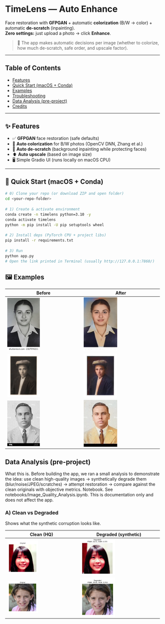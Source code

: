 # TimeLens — Auto Enhance
Face restoration with **GFPGAN** + automatic **colorization** (B/W → color) + automatic **de-scratch** (inpainting).  
**Zero settings:** just upload a photo → click **Enhance**.

> 🧠 The app makes automatic decisions per image (whether to colorize, how much de-scratch, safe order, and upscale factor).

---

## Table of Contents
- [Features](#-features)
- [Quick Start (macOS + Conda)](#-quick-start-macos--conda)
- [Examples](#-examples)
- [Troubleshooting](#-troubleshooting)
- [Data Analysis (pre-project)](#data-analysis-pre-project)
- [Credits](#-credits)

---

## ✨ Features
- ✅ **GFPGAN** face restoration (safe defaults)
- 🎨 **Auto colorization** for B/W photos (OpenCV DNN, Zhang et al.)
- 🧽 **Auto de-scratch** (background inpainting while protecting faces)
- ⬆️ **Auto upscale** (based on image size)
- 🖥️ Simple Gradio UI (runs locally on macOS CPU)

---

## 🚀 Quick Start (macOS + Conda)
```bash
# 0) Clone your repo (or download ZIP and open folder)
cd <your-repo-folder>

# 1) Create & activate environment
conda create -n timelens python=3.10 -y
conda activate timelens
python -m pip install -U pip setuptools wheel

# 2) Install deps (PyTorch CPU + project libs)
pip install -r requirements.txt

# 3) Run
python app.py
# Open the link printed in Terminal (usually http://127.0.0.1:7860/)
```

## 🖼️ Examples
| Before | After | 
|---|---| 
| <img src="examples/B1.jpg" width="45%"> | <img src="examples/F1.jpg" width="45%"> | 
| <img src="examples/B2.jpg" width="45%"> | <img src="examples/F2.jpg" width="45%"> | 
| <img src="examples/B3.jpg" width="45%"> | <img src="examples/F3.jpg" width="45%"> |


## Data Analysis (pre-project)
What this is. Before building the app, we ran a small analysis to demonstrate the idea:
use clean high-quality images → synthetically degrade them (blur/noise/JPEG/scratches) →
attempt restoration → compare against the clean originals with objective metrics.
Notebook. See notebooks/Image_Quality_Analysis.ipynb.
This is documentation only and does not affect the app.

### A) Clean vs Degraded
Shows what the synthetic corruption looks like.

| Clean (HQ) | Degraded (synthetic) | 
|---|---| 
| <img src="examples/analysis/01_clean.jpg" width="45%"> | <img src="examples/analysis/01_degraded.jpg" width="45%"> | 
| <img src="examples/analysis/02_clean.jpg" width="45%"> | <img src="examples/analysis/02_degraded.jpg" width="45%"> | 






